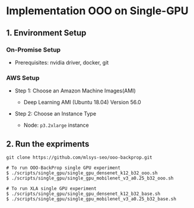 # Implementation OOO on Single-GPU

## 1. Environment Setup

### On-Promise Setup
- Prerequisites: nvidia driver, docker, git

### AWS Setup

- Step 1: Choose an Amazon Machine Images(AMI)
    - Deep Learning AMI (Ubuntu 18.04) Version 56.0 

- Step 2: Choose an Instance Type
    - Node: `p3.2xlarge` instance

## 2. Run the expriments

```bash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
git clone https://github.com/mlsys-seo/ooo-backprop.git

# To run OOO-BackProp single GPU experiment
$ ./scripts/single_gpu/single_gpu_densenet_k12_b32_ooo.sh
$ ./scripts/single_gpu/single_gpu_mobilenet_v3_a0.25_b32_ooo.sh

# To run XLA single GPU experiment
$ ./scripts/single_gpu/single_gpu_densenet_k12_b32_base.sh
$ ./scripts/single_gpu/single_gpu_mobilenet_v3_a0.25_b32_base.sh
```
